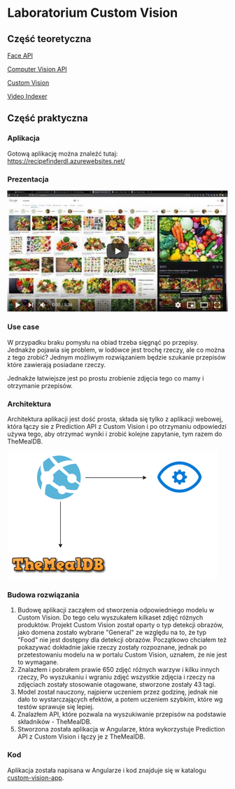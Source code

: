 # Laboratorium Custom Vision

## Część teoretyczna

[Face API](Face_API.md)

[Computer Vision API](Computer_Vision_API.md)

[Custom Vision](Custom_Vision.md)

[Video Indexer](Video_Indexer.md)

## Część praktyczna

### Aplikacja
Gotową aplikację można znaleźć tutaj: https://recipefinderdl.azurewebsites.net/

### Prezentacja

[![Youtube](demo.jpg)](https://www.youtube.com/watch?v=JNdmNI_0mhE)

### Use case

W przypadku braku pomysłu na obiad trzeba sięgnąć po przepisy. Jednakże pojawia się problem, w lodówce jest trochę rzeczy, ale co można z tego zrobić? Jednym możliwym rozwiązaniem będzie szukanie przepisów które zawierają posiadane rzeczy.

Jednakże łatwiejsze jest po prostu zrobienie zdjęcia tego co mamy i otrzymanie przepisów.

### Architektura
Architektura aplikacji jest dość prosta, składa się tylko z aplikacji webowej, która łączy sie z Prediction API z Custom Vision i po otrzymaniu odpowiedzi używa tego, aby otrzymać wyniki i zrobić kolejne zapytanie, tym razem do TheMealDB.

![Architektura](architecture.png)

### Budowa rozwiązania

1. Budowę aplikacji zacząłem od stworzenia odpowiedniego modelu w Custom Vision. Do tego celu wyszukałem kilkaset zdjęć różnych produktów. Projekt Custom Vision został oparty o typ detekcji obrazów, jako domena zostało wybrane "General" ze względu na to, że typ "Food" nie jest dostępny dla detekcji obrazów. Początkowo chciałem też pokazywać dokładnie jakie rzeczy zostały rozpoznane, jednak po przetestowaniu modelu na w portalu Custom Vision, uznałem, że nie jest to wymagane.
2. Znalazłem i pobrałem prawie 650 zdjęć różnych warzyw i kilku innych rzeczy, Po wyszukaniu i wgraniu zdjęć wszystkie zdjęcia i rzeczy na zdjęciach zostały stosowanie otagowane, stworzone zostały 43 tagi.
3. Model został nauczony, najpierw uczeniem przez godzinę, jednak nie dało to wystarczających efektów, a potem uczeniem szybkim, które wg testów sprawuje się lepiej.
4. Znalazłem API, które pozwala na wyszukiwanie przepisów na podstawie składników - TheMealDB.
5. Stworzona została aplikacja w Angularze, która wykorzystuje Prediction API z Custom Vision i łączy je z TheMealDB.

### Kod 

Aplikacja została napisana w Angularze i kod znajduje się w katalogu [custom-vision-app](custom-vision-app).
